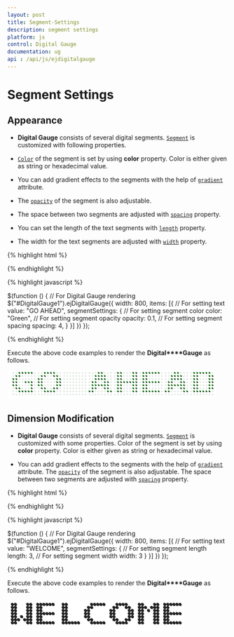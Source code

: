```yaml
---
layout: post
title: Segment-Settings
description: segment settings
platform: js
control: Digital Gauge
documentation: ug
api : /api/js/ejdigitalgauge
---
```


# Segment Settings

## Appearance

* **Digital Gauge** consists of several digital segments. [`Segment`](../api/ejdigitalgauge#members:items-segmentsettings) is customized with following properties. 

* [`Color`](../api/ejdigitalgauge#members:items-segmentsettings-color) of the segment is set by using **color** property. Color is either given as string or hexadecimal value. 

* You can add gradient effects to the segments with the help of [`gradient`](../api/ejdigitalgauge#members:items-segmentsettings-gradient) attribute. 

* The [`opacity`](../api/ejdigitalgauge#members:items-segmentsettings-opacity) of the segment is also adjustable. 

* The space between two segments are adjusted with [`spacing`](../api/ejdigitalgauge#members:items-segmentsettings-spacing) property.

* You can set the length of the text segments with [`length`](../api/ejdigitalgauge#members:items-segmentsettings-length) property.

* The width for the text segments are adjusted with [`width`](../api/ejdigitalgauge#members:items-segmentsettings-width) property.

{% highlight html %}

<div id="DigitalGauge1"></div>

{% endhighlight %}

{% highlight javascript %}

  $(function () {
        // For Digital Gauge rendering
        $("#DigitalGauge1").ejDigitalGauge({
            width: 800,
            items: [{
                // For setting text
                value: "GO AHEAD",
                segmentSettings: {
                    // For setting segment color
                    color: "Green",
                    // For setting segment opacity
                    opacity: 0.1,
                    // For setting segment spacing
                    spacing: 4,
                }
            }]
        })
    });


{% endhighlight %}

Execute the above code examples to render the **Digital****Gauge** as follows.

![](/js/DigitalGauge/Segment-Settings_images/Segment-Settings_img1.png)

## Dimension Modification

* **Digital Gauge** consists of several digital segments. [`Segment`](../api/ejdigitalgauge#members:matrixsegmentdata) is customized with some properties. Color of the segment is set by using **color** property. Color is either given as string or hexadecimal value. 

* You can add gradient effects to the segments with the help of [`gradient`](../api/ejdigitalgauge#members:items-segmentsettings-gradient) attribute. The [`opacity`](../api/ejdigitalgauge#members:items-segmentsettings-opacity) of the segment is also adjustable. The space between two segments are adjusted with [`spacing`](../api/ejdigitalgauge#members:items-segmentsettings-spacing) property.


{% highlight html %}

<div id="DigitalGauge1"></div>

{% endhighlight %}

{% highlight javascript %}

 $(function () {
        // For Digital Gauge rendering
        $("#DigitalGauge1").ejDigitalGauge({
            width: 800,
            items: [{
                // For setting text
                value: "WELCOME",
                segmentSettings: {
                    // For setting segment length
                    length: 3,
                    // For setting segment width
                    width: 3
                }
            }]
        })
    });


{% endhighlight %}



Execute the above code examples to render the **Digital****Gauge** as follows.

![](/js/DigitalGauge/Segment-Settings_images/Segment-Settings_img2.png)

